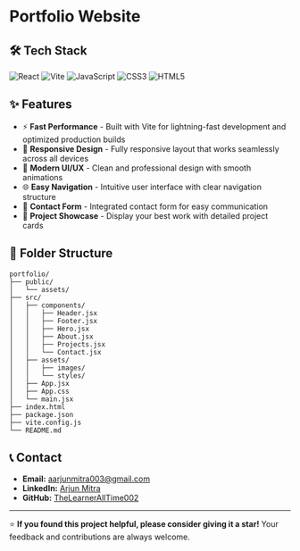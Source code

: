 # Portfolio Website


## 🛠️ Tech Stack

![React](https://img.shields.io/badge/React-20232A?style=for-the-badge&logo=react&logoColor=61DAFB)
![Vite](https://img.shields.io/badge/Vite-646CFF?style=for-the-badge&logo=vite&logoColor=FFD62E)
![JavaScript](https://img.shields.io/badge/JavaScript-F7DF1E?style=for-the-badge&logo=javascript&logoColor=black)
![CSS3](https://img.shields.io/badge/CSS3-1572B6?style=for-the-badge&logo=css3&logoColor=white)
![HTML5](https://img.shields.io/badge/HTML5-E34F26?style=for-the-badge&logo=html5&logoColor=white)

## ✨ Features

- ⚡ **Fast Performance** - Built with Vite for lightning-fast development and optimized production builds
- 📱 **Responsive Design** - Fully responsive layout that works seamlessly across all devices
- 🎨 **Modern UI/UX** - Clean and professional design with smooth animations
- 🌐 **Easy Navigation** - Intuitive user interface with clear navigation structure
- 📧 **Contact Form** - Integrated contact form for easy communication
- 🎯 **Project Showcase** - Display your best work with detailed project cards


## 📁 Folder Structure

```
portfolio/
├── public/
│   └── assets/
├── src/
│   ├── components/
│   │   ├── Header.jsx
│   │   ├── Footer.jsx
│   │   ├── Hero.jsx
│   │   ├── About.jsx
│   │   ├── Projects.jsx
│   │   └── Contact.jsx
│   ├── assets/
│   │   ├── images/
│   │   └── styles/
│   ├── App.jsx
│   ├── App.css
│   └── main.jsx
├── index.html
├── package.json
├── vite.config.js
└── README.md
```

## 📞 Contact

- **Email:** aarjunmitra003@gmail.com
- **LinkedIn:** [Arjun Mitra](https://www.linkedin.com/in/arjun-mitra-2761a9260/)
- **GitHub:** [TheLearnerAllTime002](https://github.com/TheLearnerAllTime002)

---

⭐ **If you found this project helpful, please consider giving it a star!** Your feedback and contributions are always welcome.
